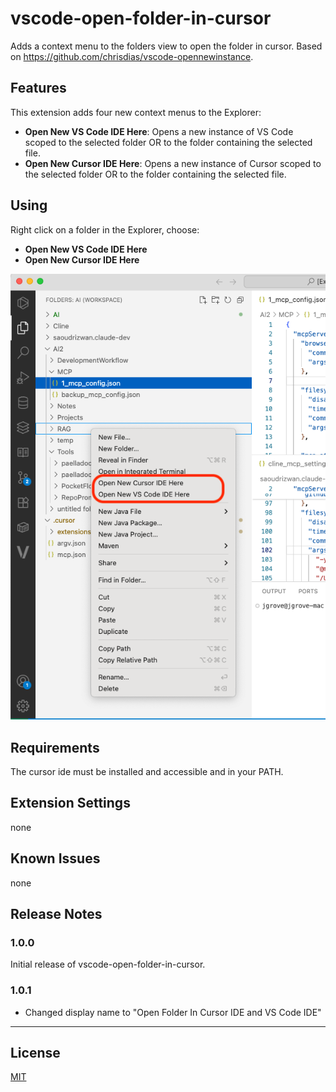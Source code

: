 # vscode-open-folder-in-cursor
Adds a context menu to the folders view to open the folder in cursor.  Based on https://github.com/chrisdias/vscode-opennewinstance.

## Features

This extension adds four new context menus to the Explorer:

* **Open New VS Code IDE Here**: Opens a new instance of VS Code scoped to the selected folder OR to the folder containing the selected file.
* **Open New Cursor IDE Here**: Opens a new instance of Cursor scoped to the selected folder OR to the folder containing the selected file.

## Using

Right click on a folder in the Explorer, choose:
* **Open New VS Code IDE Here** 
* **Open New Cursor IDE Here**


![Preview](images/preview.png)

## Requirements

The cursor ide must be installed and accessible and in your PATH.

## Extension Settings

none

## Known Issues

none

## Release Notes

### 1.0.0

Initial release of vscode-open-folder-in-cursor.

### 1.0.1

- Changed display name to "Open Folder In Cursor IDE and VS Code IDE"





---


## License

[MIT](LICENSE.md)